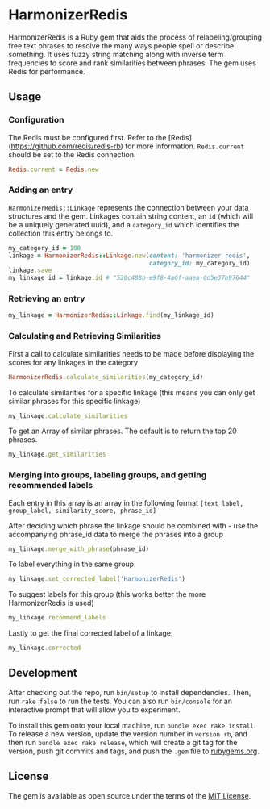 # HarmonizerRedis

HarmonizerRedis is a Ruby gem that aids the process of relabeling/grouping free text phrases to
resolve the many ways people spell or describe something. It uses fuzzy string matching along with inverse
term frequencies to score and rank similarities between phrases. The gem uses Redis for performance.

## Usage

### Configuration

The Redis must be configured first. Refer to the [Redis] (https://github.com/redis/redis-rb) for more information.
`Redis.current` should be set to the Redis connection.

```ruby
Redis.current = Redis.new
```

### Adding an entry

`HarmonizerRedis::Linkage` represents the connection between your data structures and the gem. Linkages contain
string content, an `id` (which will be a uniquely generated uuid), and a `category_id` which identifies the collection this entry belongs to.

```ruby
my_category_id = 100
linkage = HarmonizerRedis::Linkage.new(content: 'harmonizer redis',
                                       category_id: my_category_id)
linkage.save
my_linkage_id = linkage.id # "520c488b-e9f8-4a6f-aaea-0d5e37b97644"
```

### Retrieving an entry

```ruby
my_linkage = HarmonizerRedis::Linkage.find(my_linkage_id)
```

### Calculating and Retrieving Similarities

First a call to calculate similarities needs to be made before displaying the scores for any linkages in the category

```ruby
HarmonizerRedis.calculate_similarities(my_category_id)
```

To calculate similarities for a specific linkage (this means you can only get similar phrases for this specific linkage)

```ruby
my_linkage.calculate_similarities
```

To get an Array of similar phrases. The default is to return the top 20 phrases.

```ruby
my_linkage.get_similarities
```

### Merging into groups, labeling groups, and getting recommended labels

Each entry in this array is an array in the following format `[text_label, group_label, similarity_score, phrase_id]`

After deciding which phrase the linkage should be combined with - use the accompanying phrase_id data to merge the phrases into a group

```ruby
my_linkage.merge_with_phrase(phrase_id)
```

To label everything in the same group:

```ruby
my_linkage.set_corrected_label('HarmonizerRedis')
```

To suggest labels for this group (this works better the more HarmonizerRedis is used)

```ruby
my_linkage.recommend_labels
```

Lastly to get the final corrected label of a linkage:

```ruby
my_linkage.corrected
```

## Development

After checking out the repo, run `bin/setup` to install dependencies. Then, run `rake false` to run the tests. You can also run `bin/console` for an interactive prompt that will allow you to experiment.

To install this gem onto your local machine, run `bundle exec rake install`. To release a new version, update the version number in `version.rb`, and then run `bundle exec rake release`, which will create a git tag for the version, push git commits and tags, and push the `.gem` file to [rubygems.org](https://rubygems.org).

## License

The gem is available as open source under the terms of the [MIT License](http://opensource.org/licenses/MIT).

